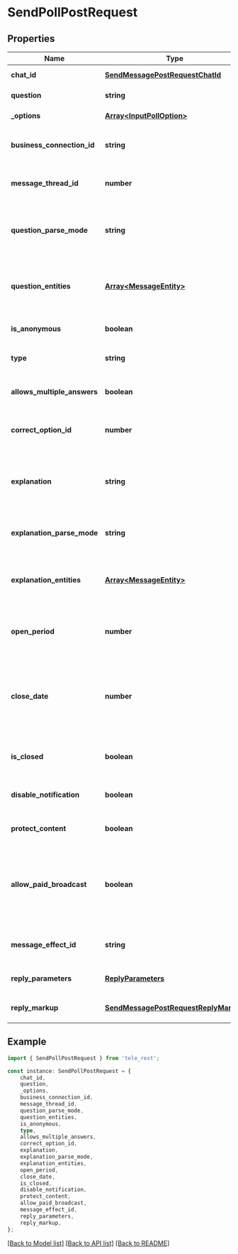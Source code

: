 # SendPollPostRequest


## Properties

Name | Type | Description | Notes
------------ | ------------- | ------------- | -------------
**chat_id** | [**SendMessagePostRequestChatId**](SendMessagePostRequestChatId.md) |  | [default to undefined]
**question** | **string** | Poll question, 1-300 characters | [default to undefined]
**_options** | [**Array&lt;InputPollOption&gt;**](InputPollOption.md) | A JSON-serialized list of 2-10 answer options | [default to undefined]
**business_connection_id** | **string** | Unique identifier of the business connection on behalf of which the message will be sent | [optional] [default to undefined]
**message_thread_id** | **number** | Unique identifier for the target message thread (topic) of the forum; for forum supergroups only | [optional] [default to undefined]
**question_parse_mode** | **string** | Mode for parsing entities in the question. See [formatting options](https://core.telegram.org/bots/api/#formatting-options) for more details. Currently, only custom emoji entities are allowed | [optional] [default to undefined]
**question_entities** | [**Array&lt;MessageEntity&gt;**](MessageEntity.md) | A JSON-serialized list of special entities that appear in the poll question. It can be specified instead of *question\\_parse\\_mode* | [optional] [default to undefined]
**is_anonymous** | **boolean** | *True*, if the poll needs to be anonymous, defaults to *True* | [optional] [default to undefined]
**type** | **string** | Poll type, “quiz” or “regular”, defaults to “regular” | [optional] [default to undefined]
**allows_multiple_answers** | **boolean** | *True*, if the poll allows multiple answers, ignored for polls in quiz mode, defaults to *False* | [optional] [default to undefined]
**correct_option_id** | **number** | 0-based identifier of the correct answer option, required for polls in quiz mode | [optional] [default to undefined]
**explanation** | **string** | Text that is shown when a user chooses an incorrect answer or taps on the lamp icon in a quiz-style poll, 0-200 characters with at most 2 line feeds after entities parsing | [optional] [default to undefined]
**explanation_parse_mode** | **string** | Mode for parsing entities in the explanation. See [formatting options](https://core.telegram.org/bots/api/#formatting-options) for more details. | [optional] [default to undefined]
**explanation_entities** | [**Array&lt;MessageEntity&gt;**](MessageEntity.md) | A JSON-serialized list of special entities that appear in the poll explanation. It can be specified instead of *explanation\\_parse\\_mode* | [optional] [default to undefined]
**open_period** | **number** | Amount of time in seconds the poll will be active after creation, 5-600. Can\&#39;t be used together with *close\\_date*. | [optional] [default to undefined]
**close_date** | **number** | Point in time (Unix timestamp) when the poll will be automatically closed. Must be at least 5 and no more than 600 seconds in the future. Can\&#39;t be used together with *open\\_period*. | [optional] [default to undefined]
**is_closed** | **boolean** | Pass *True* if the poll needs to be immediately closed. This can be useful for poll preview. | [optional] [default to undefined]
**disable_notification** | **boolean** | Sends the message [silently](https://telegram.org/blog/channels-2-0#silent-messages). Users will receive a notification with no sound. | [optional] [default to undefined]
**protect_content** | **boolean** | Protects the contents of the sent message from forwarding and saving | [optional] [default to undefined]
**allow_paid_broadcast** | **boolean** | Pass *True* to allow up to 1000 messages per second, ignoring [broadcasting limits](https://core.telegram.org/bots/faq#how-can-i-message-all-of-my-bot-39s-subscribers-at-once) for a fee of 0.1 Telegram Stars per message. The relevant Stars will be withdrawn from the bot\&#39;s balance | [optional] [default to undefined]
**message_effect_id** | **string** | Unique identifier of the message effect to be added to the message; for private chats only | [optional] [default to undefined]
**reply_parameters** | [**ReplyParameters**](ReplyParameters.md) |  | [optional] [default to undefined]
**reply_markup** | [**SendMessagePostRequestReplyMarkup**](SendMessagePostRequestReplyMarkup.md) |  | [optional] [default to undefined]

## Example

```typescript
import { SendPollPostRequest } from 'tele_rest';

const instance: SendPollPostRequest = {
    chat_id,
    question,
    _options,
    business_connection_id,
    message_thread_id,
    question_parse_mode,
    question_entities,
    is_anonymous,
    type,
    allows_multiple_answers,
    correct_option_id,
    explanation,
    explanation_parse_mode,
    explanation_entities,
    open_period,
    close_date,
    is_closed,
    disable_notification,
    protect_content,
    allow_paid_broadcast,
    message_effect_id,
    reply_parameters,
    reply_markup,
};
```

[[Back to Model list]](../README.md#documentation-for-models) [[Back to API list]](../README.md#documentation-for-api-endpoints) [[Back to README]](../README.md)
